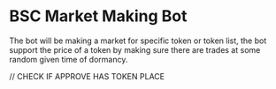 # BSC Market Making Bot

The bot will be making a market for specific token or token list, the bot support the price of a token by making sure there are trades at some random given time of dormancy.


// CHECK IF APPROVE HAS TOKEN PLACE
